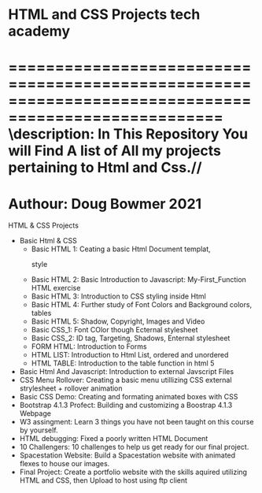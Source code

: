 # HTML and CSS Projects tech academy
 =====================================================================================================
\\description: In This Repository You will Find A list of All my projects pertaining to Html and Css.//
 =====================================================================================================
Authour: Doug Bowmer 2021
=======================================================================================

HTML & CSS Projects

* Basic Html & CSS
    * Basic HTML 1: Ceating a basic Html Document templat, <p> style
    * Basic HTML 2: Basic Introduction to Javascript: My-First_Function HTML exercise
    * Basic HTML 3: Introduction to CSS styling inside Html
    * Basic HTML 4: Further study of Font Colors and Background colors, tables
    * Basic HTML 5: Shadow, Copyright, Images and Video
    * Basic CSS_1: Font COlor though Ecternal stylesheet
    * Basic CSS_2: ID tag, Targeting, Shadows, Enternal stylesheet
    * FORM HTML: Introduction to Forms
    * HTML LIST: Introduction to Html List, ordered and unordered
    * HTML TABLE: Introduction to the table function in html 5
* Basic Html And Javascript: Introduction to external Javscript Files
* CSS Menu Rollover: Creating a basic menu  utillizing CSS external strylesheet + rollover animation 
* Basic CSS Demo: Creating and formating animated boxes with CSS
* Bootstrap 4.1.3 Profect: Building and customizing a Boostrap 4.1.3 Webpage
* W3 assingment: Learn 3 things you have not been taught on this course by yourself.
* HTML debugging: Fixed a poorly written HTML Document
* 10 Challengers: 10 challenges to help us get ready for our final project.
* Spacestation Website: Build a Spacestation website with animated flexes to house our images.
* Final Project: Create a portfolio website with the skills aquired utilizing HTML and CSS,   then Upload to  host using ftp client

